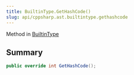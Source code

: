 ```yaml
---
title: BuiltinType.GetHashCode()
slug: api/cppsharp.ast.builtintype.gethashcode
---
```

Method in [BuiltinType](/api/cppsharp/ast/builtintype)

## Summary



```csharp
public override int GetHashCode();
```

